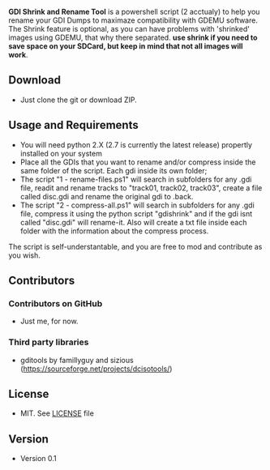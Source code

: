 **GDI Shrink and Rename Tool** is a powershell script (2 acctualy) to help you rename your GDI Dumps to maximaze compatibility with GDEMU software.
The Shrink feature is optional, as you can have problems with 'shrinked' images using GDEMU, that why there separated.
**use shrink if you need to save space on your SDCard, but keep in mind that not all images will work**.


## Download
* Just clone the git or download ZIP.

## Usage and Requirements
* You will need python 2.X (2.7 is currently the latest release) propertly installed on your system
* Place all the GDIs that you want to rename and/or compress inside the same folder of the script. Each gdi inside its own folder;
* The script "1 - rename-files.ps1" will search in subfolders for any .gdi file, readit and rename tracks to "track01, track02, track03", create a file called disc.gdi and rename the original gdi to .back.
* The script "2 - compress-all.ps1" will search in subfolders for any .gdi file, compress it using the python script "gdishrink" and if the gdi isnt called "disc.gdi" will rename-it. Also will create a txt file inside each folder with the information about the compress process.

The script is self-understantable, and you are free to mod and contribute as you wish.

## Contributors

### Contributors on GitHub
* Just me, for now.

### Third party libraries
* gditools by famillyguy and sizious (https://sourceforge.net/projects/dcisotools/)

## License 
* MIT. See [LICENSE](https://github.com/username/sw-name/blob/master/LICENSE.md) file

## Version 
* Version 0.1
